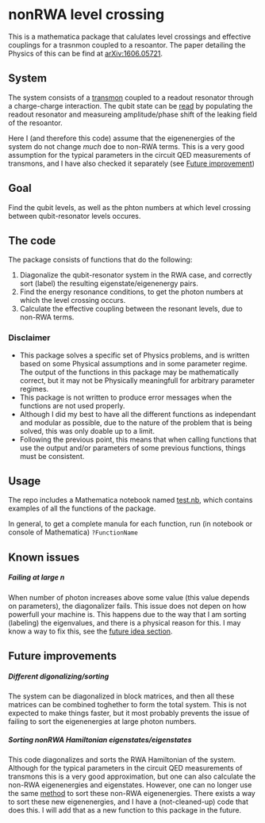 # nonRWA level crossing

This is a mathematica package that calulates level crossings and effective couplings for a trasnmon coupled to a resoantor. The paper detailing the Physics of this can be find at [arXiv:1606.05721](http://arxiv.org/abs/1606.05721).

## System
The system consists of a [transmon](https://arxiv.org/abs/cond-mat/0703002) coupled to a readout resonator through a charge-charge interaction. The qubit state can be [read](http://arxiv.org/abs/1401.0257) by populating the readout resonator and measureing amplitude/phase shift of the leaking field of the resoantor.

Here I (and therefore this code) assume that the eigenenergies of the system do not change _much_ doe to non-RWA terms. This is a very good assumption for the typical parameters in the circuit QED measurements of transmons, and I have also checked it separately (see [Future improvement](#Sorting-nonRWA-Hamiltonian-eigenstates/eigenstates))

## Goal
Find the qubit levels, as well as the phton numbers at which level crossing between qubit-resonator levels occures.

## The code
The package consists of functions that do the following:
1. Diagonalize the qubit-resonator system in the RWA case, and correctly sort (label) the resulting eigenstate/eigenenergy pairs.
2. Find the energy resonance conditions, to get the photon numbers at which the level crossing occurs.
3. Calculate the effective coupling between the resonant levels, due to non-RWA terms.

### Disclaimer
- This package solves a specific set of Physics problems, and is written based on some Physical assumptions and in some parameter regime. The output of the functions in this package may be mathematically correct, but it may not be Physically meaningfull for arbitrary parameter regimes.
- This package is not written to produce error messages when the functions are not used properly.
- Although I did my best to have all the different functions as independant and modular as possible, due to the nature of the problem that is being solved, this was only doable up to a limit.
- Following the previous point, this means that when calling functions that use the output and/or parameters of some previous functions, things must be consistent.

## Usage
The repo includes a Mathematica notebook named [test.nb](./test.nb), which contains examples of all the functions of the package.

In general, to get a complete manula for each function, run (in notebook or console of Mathematica) `?FunctionName`

## Known issues
##### Failing at large n
When number of photon increases above some value (this value depends on parameters), the diagonalizer fails. This issue does not depen on how powerfull your machine is. This happens due to the way that I am sorting (labeling) the eigenvalues, and there is a physical reason for this. I may know a way to fix this, see the [future idea section](#Different-digonalizing/sorting).

## Future improvements

##### Different digonalizing/sorting
The system can be diagonalized in block matrices, and then all these matrices can be combined toghether to form the total system. This is not expected to make things faster, but it most probably prevents the issue of failing to sort the eigenenergies at large photon numbers.

##### Sorting nonRWA Hamiltonian eigenstates/eigenstates
This code diagonalizes and sorts the RWA Hamiltonian of the system. Although for the typical parameters in the circuit QED measurements of transmons this is a very good approximation, but one can also calculate the non-RWA eigenenergies and eigenstates. However, one can no longer use the same [method](https://arxiv.org/abs/1606.04204) to sort these non-RWA eigenenergies. There exists a way to sort these new eigenenergies, and I have a (not-cleaned-up) code that does this. I will add that as a new function to this package in the future.
